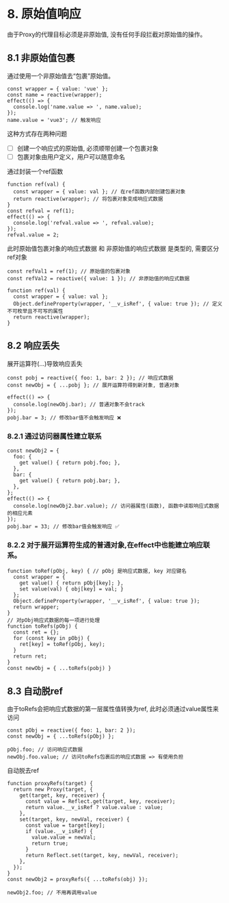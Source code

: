 # 8. 原始值响应
由于Proxy的代理目标必须是非原始值, 没有任何手段拦截对原始值的操作。

## 8.1 非原始值包裹
通过使用一个非原始值去“包裹”原始值。

``` 
const wrapper = { value: 'vue' };
const name = reactive(wrapper);
effect(() => {
  console.log('name.value => ', name.value);
});
name.value = 'vue3'; // 触发响应
```
这种方式存在两种问题
- [ ]  创建一个响应式的原始值, 必须顺带创建一个包裹对象
- [ ]  包裹对象由用户定义，用户可以随意命名

通过封装一个ref函数

``` 
function ref(val) {
  const wrapper = { value: val }; // 在ref函数内部创建包裹对象
  return reactive(wrapper); // 将包裹对象变成响应式数据
}
const refval = ref(1);
effect(() => {
  console.log('refval.value => ', refval.value);
});
refval.value = 2;
```
此时原始值包裹对象的响应式数据 和 非原始值的响应式数据 是类型的, 需要区分ref对象

``` 
const refVal1 = ref(1); // 原始值的包裹对象
const refVal2 = reactive({ value: 1 }); // 非原始值的响应式数据

function ref(val) {
  const wrapper = { value: val };
  Object.defineProperty(wrapper, '__v_isRef', { value: true }); // 定义不可枚举且不可写的属性
  return reactive(wrapper);
}
```

## 8.2 响应丢失
展开运算符(...)导致响应丢失

``` 
const pobj = reactive({ foo: 1, bar: 2 }); // 响应式数据
const newObj = { ...pobj }; // 展开运算符得到新对象, 普通对象

effect(() => {
  console.log(newObj.bar); // 普通对象不会track
});
pobj.bar = 3; // 修改bar值不会触发响应 ❌
```
### 8.2.1 通过访问器属性建立联系

``` 
const newObj2 = {
  foo: {
    get value() { return pobj.foo; },
  },
  bar: {
    get value() { return pobj.bar; },
  },
};
effect(() => {
  console.log(newObj2.bar.value); // 访问器属性(函数), 函数中读取响应式数据的相应元素
});
pobj.bar = 33; // 修改bar值会触发响应 ✅
```

### 8.2.2 对于展开运算符生成的普通对象,在effect中也能建立响应联系。

``` 
function toRef(pObj, key) { // pObj 是响应式数据, key 对应键名
  const wrapper = {
    get value() { return pObj[key]; },
	set value(val) { obj[key] = val; }
  };
  Object.defineProperty(wrapper, '__v_isRef', { value: true });
  return wrapper;
}
// 对pObj响应式数据的每一项进行处理
function toRefs(pObj) {
  const ret = {};
  for (const key in pObj) {
    ret[key] = toRef(pObj, key);
  }
  return ret;
}
const newObj = { ...toRefs(pobj) }
```

## 8.3 自动脱ref
由于toRefs会把响应式数据的第一层属性值转换为ref, 此时必须通过value属性来访问

``` 
const pObj = reactive({ foo: 1, bar: 2 });
const newObj = { ...toRefs(pObj) };

pObj.foo; // 访问响应式数据
newObj.foo.value; // 访问toRefs包裹后的响应式数据 => 有使用负担
```

自动脱去ref

``` 
function proxyRefs(target) {
  return new Proxy(target, {
    get(target, key, receiver) {
      const value = Reflect.get(target, key, receiver);
      return value.__v_isRef ? value.value : value;
    },
    set(target, key, newVal, receiver) {
      const value = target[key];
      if (value.__v_isRef) {
        value.value = newVal;
        return true;
      }
      return Reflect.set(target, key, newVal, receiver);
    },
  });
}
const newObj2 = proxyRefs({ ...toRefs(obj) });

newObj2.foo; // 不用再调用value
```

